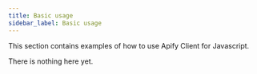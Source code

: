 ```yaml
---
title: Basic usage
sidebar_label: Basic usage
---
```


This section contains examples of how to use Apify Client for Javascript.

There is nothing here yet.
